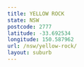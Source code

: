 ```yaml
---
title: YELLOW ROCK
state: NSW
postcode: 2777
latitude: -33.692534
longitude: 150.587962
url: /nsw/yellow-rock/
layout: suburb
---
```

